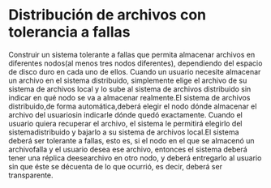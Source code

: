 # Distribución de archivos con tolerancia a fallas
Construir un sistema tolerante a fallas que permita almacenar archivos en diferentes nodos(al menos tres nodos diferentes), dependiendo del espacio de disco duro en cada uno de ellos. Cuando un usuario necesite almacenar un archivo en el sistema distribuido, simplemente elige el archivo de su sistema de archivos local y lo sube al sistema de archivos distribuido sin indicar en qué nodo se va a almacenar realmente.El sistema de archivos distribuido,de forma automática,deberá elegir el nodo dónde almacenar el archivo del usuariosin indicarle dónde quedó exactamente. Cuando el usuario quiera recuperar el archivo, el sistema le permitirá elegirlo del sistemadistribuido y bajarlo a su sistema de archivos local.El sistema deberá ser tolerante a fallas, esto es, si el nodo en el que se almacenó un archivofalla y el usuario desea ese archivo, entonces el sistema deberá tener una réplica deesearchivo en otro nodo, y deberá entregarlo al usuario sin que éste se décuenta de lo que ocurrió, es decir, deberá ser transparente.
